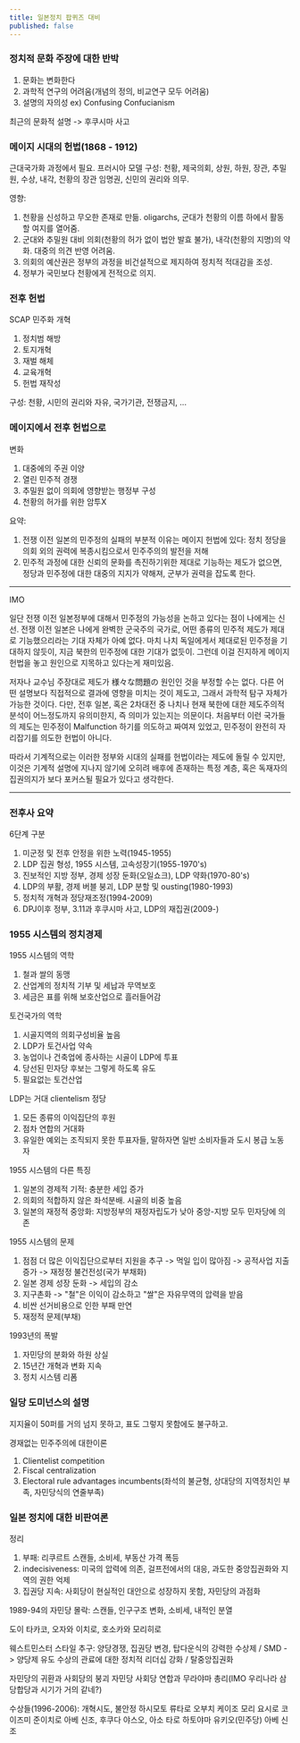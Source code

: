 ```yaml
---
title: 일본정치 팝퀴즈 대비
published: false
---
```


### 정치적 문화 주장에 대한 반박
1.  문화는 변화한다
2.  과학적 연구의 어려움(개념의 정의, 비교연구 모두 어려움)
3.  설명의 자의성
ex) Confusing Confucianism

최근의 문화적 설명 -> 후쿠시마 사고

### 메이지 시대의 헌법(1868 - 1912)
근대국가화 과정에서 필요.
프러시아 모델
구성: 천황, 제국의회, 상원, 하원, 장관, 추밀원, 수상, 내각, 천황의 장관 임명권, 신민의 권리와 의무.

영향:
1.   천황을 신성하고 무오한 존재로 만듦. oligarchs, 군대가 천황의 이름 하에서 활동할 여지를 열어줌.
2.   군대와 추밀원 대비 의회(천황의 허가 없이 법안 발효 불가), 내각(천황의 지명)의 약화. 대중의 의견 반영 어려움.
3.   의회의 예산권은 정부의 과정을 비건설적으로 제지하여 정치적 적대감을 조성.
4.   정부가 국민보다 천황에게 전적으로 의지.

### 전후 헌법
SCAP 민주화 개혁
1.   정치범 해방
2.   토지개혁
3.   재벌 해체
4.   교육개혁
5.   헌법 재작성

구성: 천황, 시민의 권리와 자유, 국가기관, 전쟁금지, ...

### 메이지에서 전후 헌법으로
변화
1.   대중에의 주권 이양
2.   열린 민주적 경쟁
3.   추밀원 없이 의회에 영향받는 행정부 구성
4.   천황의 허가를 위한 암투X

요약:
1.   전쟁 이전 일본의 민주정의 실패의 부분적 이유는 메이지 헌법에 있다: 정치 정당을 의회 외의 권력에 복종시킴으로서 민주주의의 발전을 저해
2.   민주적 과정에 대한 신뢰의 문화를 촉진하기위한 제대로 기능하는 제도가 없으면, 정당과 민주정에 대한 대중의 지지가 약해져, 군부가 권력을 잡도록 한다.

---
IMO

일단 전쟁 이전 일본정부에 대해서 민주정의 가능성을 논하고 있다는 점이 나에게는 신선. 전쟁 이전 일본은 나에게 완벽한 군국주의 국가로, 어떤 종류의 민주적 제도가 제대로 기능했으리라는 기대 자체가 아예 없다. 마치 나치 독일에게서 제대로된 민주정을 기대하지 않듯이, 지금 북한의 민주정에 대한 기대가 없듯이. 그런데 이걸 진지하게 메이지 헌법을 놓고 원인으로 지목하고 있다는게 재미있음.

저자나 교수님 주장대로 제도가 様々な問題の 원인인 것을 부정할 수는 없다. 다른 어떤 설명보다 직접적으로 결과에 영향을 미치는 것이 제도고, 그래서 과학적 탐구 자체가 가능한 것이다. 다만, 전후 일본, 혹은 2차대전 중 나치나 현재 북한에 대한 제도주의적 분석이 어느정도까지 유의미한지, 즉 의미가 있는지는 의문이다. 처음부터 이런 국가들의 제도는 민주정이 Malfunction 하기를 의도하고 짜여져 있었고, 민주정이 완전히 자리잡기를 의도한 헌법이 아니다.

따라서 기계적으로는 이러한 정부와 시대의 실패를 헌법이라는 제도에 돌릴 수 있지만, 이것은 기계적 설명에 지나지 않기에 오히려 배후에 존재하는 특정 계층, 혹은 독재자의 집권의지가 보다 포커스될 필요가 있다고 생각한다.

---

### 전후사 요약
6단계 구분
1.   미군정 및 전후 안정을 위한 노력(1945-1955)
2.   LDP 집권 형성, 1955 시스템, 고속성장기(1955-1970's)
3.   진보적인 지방 정부, 경제 성장 둔화(오일쇼크), LDP 약화(1970-80's)
4.   LDP의 부활, 경제 버블 붕괴, LDP 분할 및 ousting(1980-1993)
5.   정치적 개혁과 정당재조정(1994-2009)
6.   DPJ이후 정부, 3.11과 후쿠시마 사고, LDP의 재집권(2009-)

### 1955 시스템의 정치경제
1955 시스템의 역학
1.   철과 쌀의 동맹
2.   산업계의 정치적 기부 및 세납과 무역보호
3.   세금은 표를 위해 보호산업으로 흘러들어감

토건국가의 역학
1.   시골지역의 의회구성비율 높음
2.   LDP가 토건사업 약속
3.   농업이나 건축업에 종사하는 시골이 LDP에 투표
4.   당선된 민자당 후보는 그렇게 하도록 유도
5.   필요없는 토건산업

LDP는 거대 clientelism 정당
1.   모든 종류의 이익집단의 후원
2.   점차 연합의 거대화
3.   유일한 예외는 조직되지 못한 투표자들, 말하자면 일반 소비자들과 도시 봉급 노동자

1955 시스템의 다른 특징
1.   일본의 경제적 기적: 충분한 세입 증가
2.   의회의 적합하지 않은 좌석분배. 시골의 비중 높음
3.   일본의 재정적 중앙화: 지방정부의 재정자립도가 낮아 중앙-지방 모두 민자당에 의존

1955 시스템의 문제
1.   점점 더 많은 이익집단으로부터 지원을 추구 -> 먹일 입이 많아짐 -> 공적사업 지출 증가 -> 재정정 불건전성(국가 부채화)
2.   일본 경제 성장 둔화 -> 세입의 감소
3.   지구촌화 -> "철"은 이익이 감소하고 "쌀"은 자유무역의 압력을 받음
4.   비싼 선거비용으로 인한 부패 만연
5.   재정적 문제(부채)

1993년의 폭발
1.   자민당의 분화와 하원 상실
2.   15년간 개혁과 변화 지속
3.   정치 시스템 리폼

### 일당 도미넌스의 설명
지지율이 50퍼를 거의 넘지 못하고, 표도 그렇지 못함에도 불구하고.

경재없는 민주주의에 대한이론
1.   Clientelist competition
2.   Fiscal centralization
3.   Electoral rule advantages incumbents(좌석의 불균형, 상대당의 지역정치인 부족, 자민당식의 연줄부족)

### 일본 정치에 대한 비판여론
정리
1.   부패: 리쿠르트 스캔들, 소비세, 부동산 가격 폭등
2.   indecisiveness: 미국의 압력에 의존, 걸프전에서의 대응, 과도한 중앙집권화와 지역의 권한 억제
3.   집권당 지속: 사회당이 현실적인 대안으로 성장하지 못함, 자민당의 과점화

1989-94의 자민당 몰락: 스캔들, 인구구조 변화, 소비세, 내적인 분열

도이 타카코, 오자와 이치로, 호소카와 모리히로

웨스트민스터 스타일 추구: 양당경쟁, 집권당 변경, 탑다운식의 강력한 수상제 / SMD -> 양당제 유도
수상의 관료에 대한 정치적 리더십 강화 / 탈중앙집권화

자민당의 귀환과 사회당의 붕괴
자민당 사회당 연합과 무라야마 총리(IMO 우리나라 삼당합당과 시기가 거의 같네?)

수상들(1996-2006): 개혁시도, 불안정
하시모토 류타로
오부치 케이조
모리 요시로
코이즈미 준이치로
아베 신조, 후쿠다 야스오, 아소 타로
하토야마 유키오(민주당)
아베 신조

